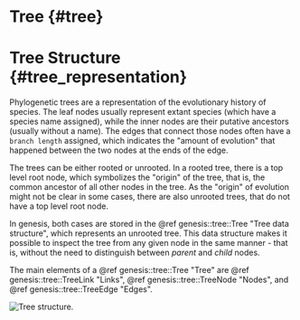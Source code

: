 Tree {#tree}
===========

# Tree Structure {#tree_representation}

Phylogenetic trees are a representation of the evolutionary history of species. The leaf nodes
usually represent extant species (which have a species name assigned), while the inner nodes are
their putative ancestors (usually without a name).
The edges that connect those nodes often have a `branch length` assigned, which indicates the
"amount of evolution" that happened between the two nodes at the ends of the edge.

The trees can be either rooted or unrooted. In a rooted tree, there is a top level root node, which
symbolizes the "origin" of the tree, that is, the common ancestor of all other nodes in the tree.
As the "origin" of evolution might not be clear in some cases, there are also unrooted trees,
that do not have a top level root node.

In genesis, both cases are stored in the @ref genesis::tree::Tree "Tree data structure",
which represents an unrooted tree. This data structure makes it possible to inspect the tree from
any given node in the same manner - that is, without the need to distinguish between *parent* and
*child* nodes.

The main elements of a @ref genesis::tree::Tree "Tree" are @ref genesis::tree::TreeLink "Links",
@ref genesis::tree::TreeNode "Nodes", and @ref genesis::tree::TreeEdge "Edges".

![Tree structure.](tree_structure.png)

<!-- The yellow, blue and black things makes up the tree. -->

<!-- ## Nodes

Each node... -->
